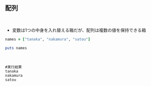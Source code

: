 ## 配列
<br>

- 変数は1つの中身を入れ替える箱だが、配列は複数の値を保持できる箱  
```rb
names = ["tanaka", "nakamura", "satou"]

puts names
```
<br>

```
#実行結果
tanaka
nakamura                                         
satou   
```